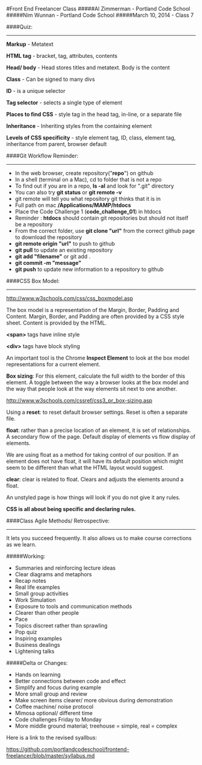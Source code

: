 #Front End Freelancer Class
#####Al Zimmerman - Portland Code School
#####Nim Wunnan - Portland Code School
#####March 10, 2014 - Class 7

####Quiz:
____________________________________________________________________________

**Markup** - Metatext

**HTML tag** - bracket, tag, attributes, contents

**Head/ body** - Head stores titles and metatext. Body is the content

**Class** - Can be signed to many divs

**ID** - is a unique selector

**Tag selector** - selects a single type of element

**Places to find CSS** - style tag in the head tag, in-line, or a separate file

**Inheritance** - Inheriting styles from the containing element

**Levels of CSS specificity** - style element tag, ID, class, element tag, inheritance from parent, browser default


####Git Workflow Reminder:
____________________________________________________________________________
* In the web browser, create repository("**repo**") on github
* In a shell (terminal on a Mac), cd to folder that is not a repo
* To find out if you are in a repo, **ls -al** and look for ".git" directory
* You can also try **git status** or **git remote -v**
* git remote will tell you what repository git thinks that it is in 
* Full path on mac **/Applications/MAMP/htdocs**
* Place the Code Challenge 1 (**code_challenge_01**)  in htdocs
* Reminder : **htdocs** should contain git repositories but should not itself be a repository
* From the correct folder, use **git clone "url"**  from the correct github page to download the repository
* **git remote origin "url"** to push to github
* **git pull** to update an existing repository
* **git add "filename"** or git add .
* **git commit -m "message"**
* **git push** to update new information to a repository to github


####CSS Box Model:
____________________________________________________________________________

http://www.w3schools.com/css/css_boxmodel.asp

The box model is a representation of the Margin, Border, Padding and Content. Margin, Border, and Padding are often provided by a CSS style sheet.  Content is provided by the HTML.

**\<span>** tags have inline style

**\<div>**  tags have block styling

An important tool is the Chrome **Inspect Element** to look at the box model representations for a current element.

**Box sizing**: For this element, calculate the full width to the border of this element.  A toggle between the way a browser looks at the box model and the way that people look at the way elements sit next to one another.

http://www.w3schools.com/cssref/css3_pr_box-sizing.asp

Using a **reset**: to reset default browser settings. Reset is often a separate file.

**float**: rather than a precise location of an element, it is set of relationships.  A secondary flow of the page.  Default display of elements vs flow display of elements.

We are using float as a method for taking control of our position. If an element does not have float, it will have its default position which might seem to be different than what the HTML layout would suggest.

**clear**:  clear is related to float.  Clears and adjusts the elements around a float. 

An unstyled page is how things will look if you do not give it any rules.

**CSS is all about being specific and declaring rules.**


####Class Agile Methods/ Retrospective:
____________________________________________________________________________

It lets you succeed frequently.
It also allows us to make course corrections as we learn.

#####Working:
* Summaries and reinforcing lecture ideas
* Clear diagrams and metaphors
* Recap notes
* Real life examples
* Small group activities
* Work Simulation
* Exposure to tools and communication methods
* Clearer than other people
* Pace
* Topics discreet rather than sprawling
* Pop quiz
* Inspiring examples
* Business dealings
* Lightening talks


#####Delta or Changes:
* Hands on learning
* Better connections between code and effect
* Simplify and focus during example
* More small group and review
* Make screen items clearer/ more obvious during demonstration
* Coffee machine/ noise protocol
* Mimosa optional/ different time
* Code challenges Friday to Monday
* More middle ground material; treehouse = simple, real = complex


Here is a link to the revised syallbus:

https://github.com/portlandcodeschool/frontend-freelancer/blob/master/syllabus.md







